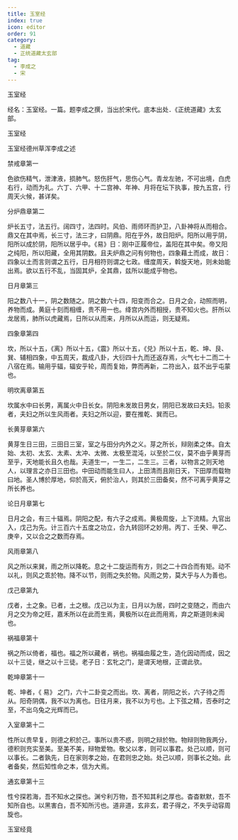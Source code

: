 ```yaml
---
title: 玉室经
index: true
icon: editor
order: 91
category:
  - 道藏
  - 正统道藏太玄部
tag:
  - 李成之
  - 宋
---
```


玉室经  

经名：玉室经。一篇。题李成之撰，当出於宋代。底本出处．《正统道藏》太玄部。  

玉室经  

玉室经德州草浑李成之述  

禁戒章第一  

色欲伤精气，泄津液，损肺气。怒伤肝气，思伤心气。青龙左驰，不可出境，白虎右行，动而为礼。六丁、六甲、十二宫神、年神、月将在坛下执事，按九五宫，行周天火候，甚详矣。  

分炉鼎章第二  

炉长五寸，法五行。阔四寸，法四时。风伯、雨师环而护卫，八卦神将从而相合。鼎又在其中焉，长三寸，法三才，曰阴鼎。阳在乎外，故日阳炉。阳所以用乎阴，阳所以成於阴，阳所以居乎中。《易》日：刚中正履帝位，盖阳在其中矣。帝又阳之纯阳，所以阳藏，全用其阴数。且夫炉鼎之问有何物也，四象藉土而成，故日：四象以土而言则谓之五行，日月相符则谓之七政。缠度周天，斡旋天地，则未始能出焉。欲以五行不乱，当固其炉，全其鼎，兹所以能成乎物也。  

日月章第三  

阳之数八十一，阴之数随之。阴之数六十四，阳变而合之。日月之会，动照而明，养物而成。黄庭十刻而相缠，贵不用一也。绛宫内外而相授，贵不知火也。肝所以龙居焉，肺所以虎藏焉，日所以从而来，月所以从而运，则无疑焉。  

四象章第四  

坎，所以十五，《离》所以十五，《震》所以十五，《兑》所以十五，乾、坤、艮、巽、辅相四象，中五周天，裁成八卦，大衍四十九而还返存焉，火气七十二而二十八宿在焉。输用乎辐，辐安乎轮，周而复始，弊而再新，二符出入，兹不出乎屯蒙也。  

明坎离章第五  

坎属水中曰长男，离属火中日长女。阴阳未发故日男女，阴阳已发故曰夫妇。铅汞者，夫妇之所以生风雨者。夫妇之所以迎，要在推乾、巽而已。  

长黄芽章第六  

黄芽生日三田，三田日三室，室之与田分内外之义。芽之所长，辩刚柔之体。自太始、太初、太玄、太素、太冲、太微、太极至混沌，以至於二仪，莫不由乎黄芽而至乎，天地能长且久也哉。夫道生一，一生二，二生三。三者，以物言之则天地人，以理言之亦日三田也。中田动而能生曰人，上田清而且刚日天，下田厚而载物曰地。圣人博於厚地，仰於高天，俯於治人，则其於三田备矣，然不可离乎黄芽之所长养也。  

论日月章第七  

日月之会，有三十辐焉。阴阳之配，有六子之成焉。黄极周旋，上下流精。九官出入，戊己为先。计三百六十五度之功立，合九转回环之妙用。丙丁、壬癸、甲乙、庚辛，又以合之之数而存焉。  

风雨章第八  

风之所以来巽，雨之所以降乾。息之十二旋运而有方，则之二十四合而有矩。动不以礼，则风之乖於物。降不以节，则雨之失於物。风雨之势，莫大乎与人为善也。  

戊己章第九  

戊者，土之象。已者，土之根。戊己以为主，日月以为居，四时之变随之，而由六月之交为帝之旺，嘉禾所以在此而生焉，黄极所以在此而用焉，弃之斯道则未闻也。  

祸福章第十  

祸之所以倚者，福也。福之所以藏者，祸也。祸福由履之生，造化因动而成，因之以十三徒，继之以十三徒。老子日：玄牝之门，是谓天地根，正谓此欤。  

乾坤章第十一  

乾、坤者，《 易》 之门，六十二卦变之而出。坎、离者，阴阳之长，六子待之而从。阳奇阴偶，我不以为离也。日往月来，我不以为亏也。上下弦之精，否泰时之至，不出乌兔之光辉而已。  

入室章第十二  

性所以贵早复，则德之积於己。事所以贵不惑，则明之辩於物。物辩则物我两分，德积则充实至美。至美不美，辩物爱物。敬父以孝，则可以事君。处己以顺，则可以事长。二者孰先，日在家则孝之始，在君则忠之始。处己以顺，则事长之始。此者备矣，然后知性命之本，信为大焉。  

通玄章第十三  

性兮探若海，吾不知水之探也。渊兮利万物，吾不知其利之厚也。杳杳默默，吾不知所自也。以黑害白，吾不知所污也。道非道，玄非玄，君子得之，不失乎动容周旋也。  

玉室经竟  
